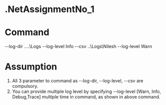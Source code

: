 # .NetAssignmentNo_1

# Command
--log-dir ..\..\Logs --log-level Info --csv ..\Logs\Nilesh --log-level Warn

# Assumption
1. All 3 parameter to command as --log-dir, --log-level, --csv are compulsory.
2. You can provide multiple log level by specifying --log-level [Warn, Info, Debug,Trace] multiple time in command, as shown in above command.
